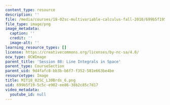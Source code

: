```yaml
---
content_type: resource
description: ''
file: /media/courses/18-02sc-multivariable-calculus-fall-2010/699b5f195c5ce902ee8638b2c85c7d17_MIT18_02SC_L30Brds_6.png
file_type: image/png
image_metadata:
  caption: ''
  credit: ''
  image-alt: ''
learning_resource_types: []
license: https://creativecommons.org/licenses/by-nc-sa/4.0/
ocw_type: OCWImage
parent_title: 'Session 88: Line Integrals in Space'
parent_type: CourseSection
parent_uid: 9d4fafc8-bb3b-b6f7-f352-581e663be4be
resourcetype: Image
title: MIT18_02SC_L30Brds_6.png
uid: 699b5f19-5c5c-e902-ee86-38b2c85c7d17
video_metadata:
  youtube_id: null
---
```

